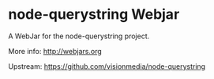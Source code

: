 node-querystring Webjar
============================

A WebJar for the node-querystring project.

More info: http://webjars.org

Upstream: https://github.com/visionmedia/node-querystring
